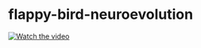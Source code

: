 # flappy-bird-neuroevolution

[![Watch the video](https://img.youtube.com/vi/ICKU1VU3EYA/maxresdefault.jpg)](https://youtu.be/ICKU1VU3EYA)
